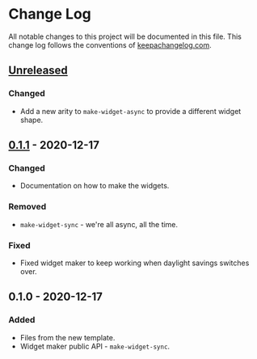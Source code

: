 # Change Log
All notable changes to this project will be documented in this file. This change log follows the conventions of [keepachangelog.com](http://keepachangelog.com/).

## [Unreleased]
### Changed
- Add a new arity to `make-widget-async` to provide a different widget shape.

## [0.1.1] - 2020-12-17
### Changed
- Documentation on how to make the widgets.

### Removed
- `make-widget-sync` - we're all async, all the time.

### Fixed
- Fixed widget maker to keep working when daylight savings switches over.

## 0.1.0 - 2020-12-17
### Added
- Files from the new template.
- Widget maker public API - `make-widget-sync`.

[Unreleased]: https://github.com/ieugen/hledger-grammars/compare/0.1.1...HEAD
[0.1.1]: https://github.com/ieugen/hledger-grammars/compare/0.1.0...0.1.1
